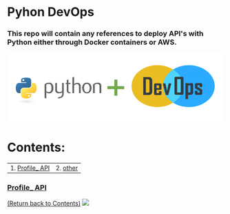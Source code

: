 # Pyhon DevOps

### This repo will contain any references to deploy API's with Python either through Docker containers or AWS. 


![alt text](https://github.com/rchavezj/Pyhon_DevOps/blob/master/Images/Python_DevOps.PNG)


# Contents: 
|                        |                                          |
| ---------------------- | ---------------------------------------- |
| 1. [Profile_ API](#Profile-API)                         | 2. [other](#other) |


### [Profile_ API](01_Profile_Rest_API/#Profile_Rest_API)
[(Return back to Contents)](#Contents)
<img src="01_Linear_Algebra/linear_algebra.png" width="700">
